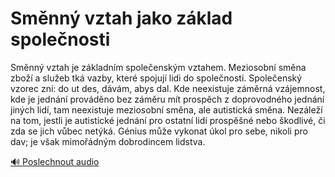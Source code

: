 # Směnný vztah jako základ společnosti

<speak>
<prosody rate="95%">
<emphasis level="strong">Směnný vztah je základním společenským vztahem.</emphasis>
<break time="400ms"/>
<emphasis level="moderate">Meziosobní směna zboží a služeb tká vazby, které spojují lidi do společnosti.</emphasis>
<break time="500ms"/>
<emphasis level="strong">Společenský vzorec zní: do ut des, dávám, abys dal.</emphasis>
<break time="400ms"/>
<prosody rate="90%">
<emphasis level="moderate">Kde neexistuje záměrná vzájemnost, kde je jednání prováděno bez záměru mít prospěch z doprovodného jednání jiných lidí, tam neexistuje meziosobní směna, ale autistická směna.</emphasis>
<break time="300ms"/>
<emphasis level="moderate">Nezáleží na tom, jestli je autistické jednání pro ostatní lidi prospěšné nebo škodlivé, či zda se jich vůbec netýká.</emphasis>
<break time="400ms"/>
<emphasis level="strong">Génius může vykonat úkol pro sebe, nikoli pro dav; je však mimořádným dobrodincem lidstva.</emphasis>
</prosody>
</prosody>
</speak>

[🔊 Poslechnout audio](/data/7-paragraphs/audio/chapter_42/para_011-Smnn-vztah-je-zkladnm-spoleenskm-vztahem-Me.mp3) 